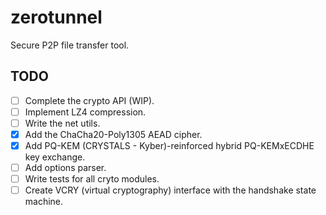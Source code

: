 # zerotunnel

Secure P2P file transfer tool.

## TODO

- [ ] Complete the crypto API (WIP).
- [ ] Implement LZ4 compression.
- [ ] Write the net utils.
- [x] Add the ChaCha20-Poly1305 AEAD cipher.
- [x] Add PQ-KEM (CRYSTALS - Kyber)-reinforced hybrid PQ-KEMxECDHE key exchange.
- [ ] Add options parser.
- [ ] Write tests for all cryto modules.
- [ ] Create VCRY (virtual cryptography) interface with the handshake state machine.
